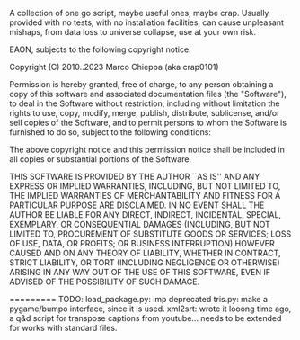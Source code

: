 A collection of one go script, maybe useful ones, maybe crap.
Usually provided with no tests, with no installation facilities, can cause
unpleasant mishaps, from data loss to universe collapse, use at your own risk.

EAON, subjects to the following copyright notice:

Copyright (C) 2010..2023  Marco Chieppa (aka crap0101)

Permission is hereby granted, free of charge, to any person obtaining a copy of this software and associated documentation files (the "Software"), to deal in the Software without restriction, including without limitation the rights to use, copy, modify, merge, publish, distribute, sublicense, and/or sell copies of the Software, and to permit persons to whom the Software is furnished to do so, subject to the following conditions:

The above copyright notice and this permission notice shall be included in all copies or substantial portions of the Software.

THIS SOFTWARE IS PROVIDED BY THE AUTHOR ``AS IS'' AND ANY EXPRESS OR IMPLIED WARRANTIES, INCLUDING, BUT NOT LIMITED TO, THE IMPLIED WARRANTIES OF MERCHANTABILITY AND FITNESS FOR A PARTICULAR PURPOSE ARE DISCLAIMED. IN NO EVENT SHALL THE AUTHOR BE LIABLE FOR ANY DIRECT, INDIRECT, INCIDENTAL, SPECIAL, EXEMPLARY, OR CONSEQUENTIAL DAMAGES (INCLUDING, BUT NOT LIMITED TO, PROCUREMENT OF SUBSTITUTE GOODS OR SERVICES; LOSS OF USE, DATA, OR PROFITS; OR BUSINESS INTERRUPTION) HOWEVER CAUSED AND ON ANY THEORY OF LIABILITY, WHETHER IN CONTRACT, STRICT LIABILITY, OR TORT (INCLUDING NEGLIGENCE OR OTHERWISE) ARISING IN ANY WAY OUT OF THE USE OF THIS SOFTWARE, EVEN IF ADVISED OF THE POSSIBILITY OF SUCH DAMAGE.



========= TODO:
load_package.py: imp deprecated
tris.py: make a pygame/bumpo interface, since it is used.
xml2srt: wrote it looong time ago, a q&d script for transpose captions from youtube... needs to be extended for works with standard files.
